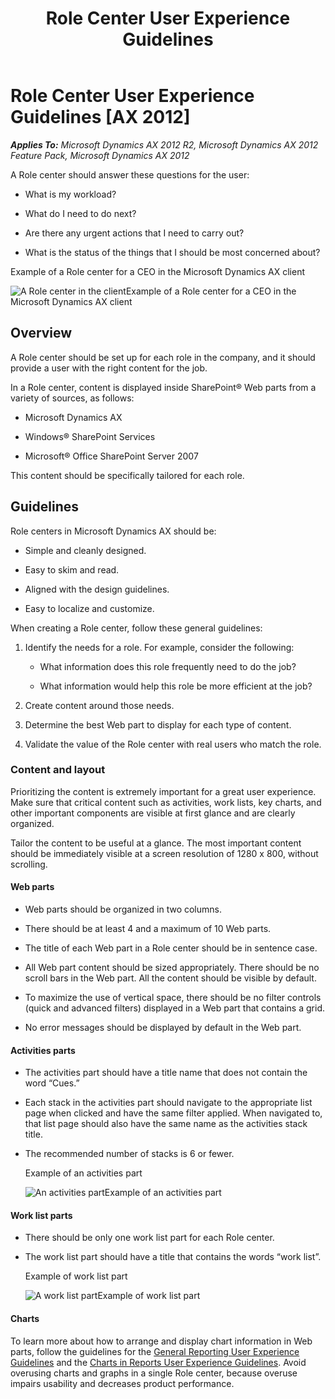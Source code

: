 ﻿---
title: Role Center User Experience Guidelines
TOCTitle: Role Center
ms:assetid: d4d576d1-639f-464b-a27e-d39123340384
ms:mtpsurl: https://msdn.microsoft.com/en-us/library/Gg886608(v=AX.60)
ms:contentKeyID: 35267972
ms.date: 11/07/2012
mtps_version: v=AX.60
---

# Role Center User Experience Guidelines [AX 2012]


_**Applies To:** Microsoft Dynamics AX 2012 R2, Microsoft Dynamics AX 2012 Feature Pack, Microsoft Dynamics AX 2012_

A Role center should answer these questions for the user:

  - What is my workload?

  - What do I need to do next?

  - Are there any urgent actions that I need to carry out?

  - What is the status of the things that I should be most concerned about?

Example of a Role center for a CEO in the Microsoft Dynamics AX client

  
![A Role center in the client](images/Gg886608.RoleCenter_client_01(AX.60).png "A Role center in the client")Example of a Role center for a CEO in the Microsoft Dynamics AX client

## Overview

A Role center should be set up for each role in the company, and it should provide a user with the right content for the job.

In a Role center, content is displayed inside SharePoint® Web parts from a variety of sources, as follows:

  - Microsoft Dynamics AX

  - Windows® SharePoint Services

  - Microsoft® Office SharePoint Server 2007

This content should be specifically tailored for each role.

## Guidelines

Role centers in Microsoft Dynamics AX should be:

  - Simple and cleanly designed.

  - Easy to skim and read.

  - Aligned with the design guidelines.

  - Easy to localize and customize.

When creating a Role center, follow these general guidelines:

1.  Identify the needs for a role. For example, consider the following:
    
      - What information does this role frequently need to do the job?
    
      - What information would help this role be more efficient at the job?

2.  Create content around those needs.

3.  Determine the best Web part to display for each type of content.

4.  Validate the value of the Role center with real users who match the role.

### Content and layout

Prioritizing the content is extremely important for a great user experience. Make sure that critical content such as activities, work lists, key charts, and other important components are visible at first glance and are clearly organized.

Tailor the content to be useful at a glance. The most important content should be immediately visible at a screen resolution of 1280 x 800, without scrolling.

#### Web parts

  - Web parts should be organized in two columns.

  - There should be at least 4 and a maximum of 10 Web parts.

  - The title of each Web part in a Role center should be in sentence case.

  - All Web part content should be sized appropriately. There should be no scroll bars in the Web part. All the content should be visible by default.

  - To maximize the use of vertical space, there should be no filter controls (quick and advanced filters) displayed in a Web part that contains a grid.

  - No error messages should be displayed by default in the Web part.

#### Activities parts

  - The activities part should have a title name that does not contain the word “Cues.”

  - Each stack in the activities part should navigate to the appropriate list page when clicked and have the same filter applied. When navigated to, that list page should also have the same name as the activities stack title.

  - The recommended number of stacks is 6 or fewer.
    
    Example of an activities part
    
      
    ![An activities part](images/Gg886604.RoleCenter_activities_02(AX.60).png "An activities part")Example of an activities part

#### Work list parts

  - There should be only one work list part for each Role center.

  - The work list part should have a title that contains the words “work list”.
    
    Example of work list part
    
      
    ![A work list part](images/Gg886604.RoleCenter_worklist_03(AX.60).png "A work list part")Example of work list part

#### Charts

To learn more about how to arrange and display chart information in Web parts, follow the guidelines for the [General Reporting User Experience Guidelines](general-reporting-user-experience-guidelines.md) and the [Charts in Reports User Experience Guidelines](charts-in-reports-user-experience-guidelines.md). Avoid overusing charts and graphs in a single Role center, because overuse impairs usability and decreases product performance.

